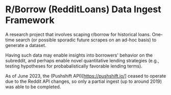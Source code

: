 # R/Borrow (RedditLoans) Data Ingest Framework

A research project that involves scaping r/borrow for historical loans. 
One-time search (or possible sporadic future scrapes on an ad-hoc basis) 
to generate a dataset. 

Having such data may enable insights into borrowers' behavior on the subreddit, 
and perhaps enable novel quantitative lending strategies (e.g., testing hypotheses for 
probabalistically favorable lending terms).

As of June 2023, the (Pushshift API)[https://pushshift.io/] 
ceased to operate due to the Reddit API changes, so only a partial ingest (up to around 2019) 
was able to be completed.
